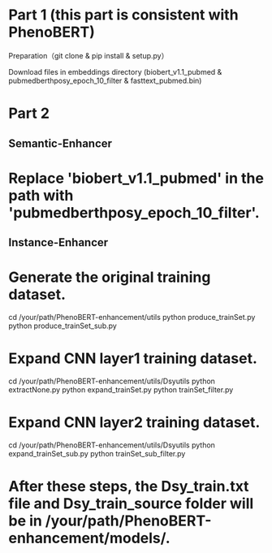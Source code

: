 # Part 1 (this part is consistent with PhenoBERT)

Preparation（git clone & pip install & setup.py）

Download files in embeddings directory (biobert_v1.1_pubmed & pubmedberthposy_epoch_10_filter & fasttext_pubmed.bin)

# Part 2

## Semantic-Enhancer


# Replace 'biobert_v1.1_pubmed' in the path with 'pubmedberthposy_epoch_10_filter'.


## Instance-Enhancer


# Generate the original training dataset.
cd /your/path/PhenoBERT-enhancement/utils
python produce_trainSet.py
python produce_trainSet_sub.py

# Expand CNN layer1 training dataset.
cd /your/path/PhenoBERT-enhancement/utils/Dsyutils
python extractNone.py
python expand_trainSet.py
python trainSet_filter.py

# Expand CNN layer2 training dataset.
cd /your/path/PhenoBERT-enhancement/utils/Dsyutils
python expand_trainSet_sub.py
python trainSet_sub_filter.py

# After these steps, the Dsy_train.txt file and Dsy_train_source folder will be in /your/path/PhenoBERT-enhancement/models/.


